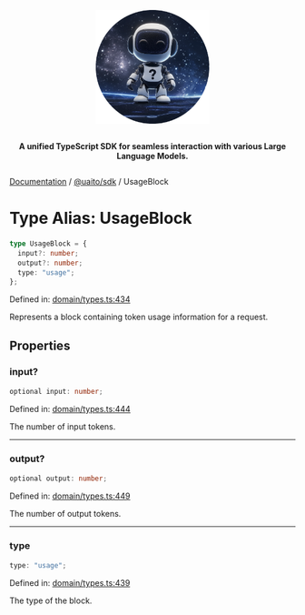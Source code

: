 <div style="display:flex; flex-direction:column; align-items:center;">
<p align="center">
  <img src="../UAITO.png" alt="UAITO Logo" width="200"/>
</p>

<p align="center">
  <strong>A unified TypeScript SDK for seamless interaction with various Large Language Models.</strong>
</p>
</div>

[Documentation](README.md) / [@uaito/sdk](@uaito.sdk.md) / UsageBlock

# Type Alias: UsageBlock

```ts
type UsageBlock = {
  input?: number;
  output?: number;
  type: "usage";
};
```

Defined in: [domain/types.ts:434](https://github.com/elribonazo/uaito/blob/867719e6dfe41e527977574b6a9dd218b81d6d25/packages/sdk/src/domain/types.ts#L434)

Represents a block containing token usage information for a request.

## Properties

### input?

```ts
optional input: number;
```

Defined in: [domain/types.ts:444](https://github.com/elribonazo/uaito/blob/867719e6dfe41e527977574b6a9dd218b81d6d25/packages/sdk/src/domain/types.ts#L444)

The number of input tokens.

***

### output?

```ts
optional output: number;
```

Defined in: [domain/types.ts:449](https://github.com/elribonazo/uaito/blob/867719e6dfe41e527977574b6a9dd218b81d6d25/packages/sdk/src/domain/types.ts#L449)

The number of output tokens.

***

### type

```ts
type: "usage";
```

Defined in: [domain/types.ts:439](https://github.com/elribonazo/uaito/blob/867719e6dfe41e527977574b6a9dd218b81d6d25/packages/sdk/src/domain/types.ts#L439)

The type of the block.

